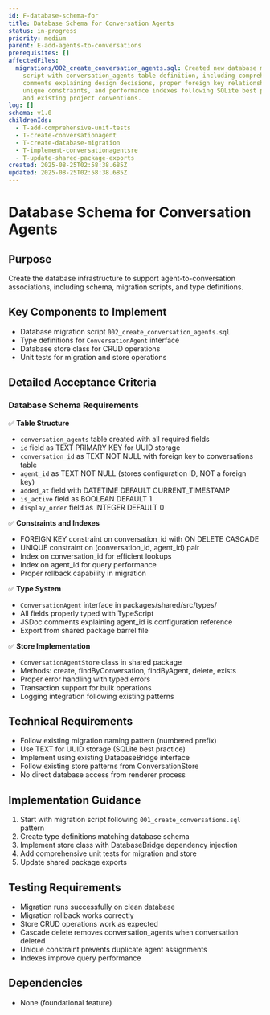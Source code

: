 ```yaml
---
id: F-database-schema-for
title: Database Schema for Conversation Agents
status: in-progress
priority: medium
parent: E-add-agents-to-conversations
prerequisites: []
affectedFiles:
  migrations/002_create_conversation_agents.sql: Created new database migration
    script with conversation_agents table definition, including comprehensive
    comments explaining design decisions, proper foreign key relationships,
    unique constraints, and performance indexes following SQLite best practices
    and existing project conventions.
log: []
schema: v1.0
childrenIds:
  - T-add-comprehensive-unit-tests
  - T-create-conversationagent
  - T-create-database-migration
  - T-implement-conversationagentsre
  - T-update-shared-package-exports
created: 2025-08-25T02:58:38.685Z
updated: 2025-08-25T02:58:38.685Z
---
```


# Database Schema for Conversation Agents

## Purpose

Create the database infrastructure to support agent-to-conversation associations, including schema, migration scripts, and type definitions.

## Key Components to Implement

- Database migration script `002_create_conversation_agents.sql`
- Type definitions for `ConversationAgent` interface
- Database store class for CRUD operations
- Unit tests for migration and store operations

## Detailed Acceptance Criteria

### Database Schema Requirements

✅ **Table Structure**

- `conversation_agents` table created with all required fields
- `id` field as TEXT PRIMARY KEY for UUID storage
- `conversation_id` as TEXT NOT NULL with foreign key to conversations table
- `agent_id` as TEXT NOT NULL (stores configuration ID, NOT a foreign key)
- `added_at` field with DATETIME DEFAULT CURRENT_TIMESTAMP
- `is_active` field as BOOLEAN DEFAULT 1
- `display_order` field as INTEGER DEFAULT 0

✅ **Constraints and Indexes**

- FOREIGN KEY constraint on conversation_id with ON DELETE CASCADE
- UNIQUE constraint on (conversation_id, agent_id) pair
- Index on conversation_id for efficient lookups
- Index on agent_id for query performance
- Proper rollback capability in migration

✅ **Type System**

- `ConversationAgent` interface in packages/shared/src/types/
- All fields properly typed with TypeScript
- JSDoc comments explaining agent_id is configuration reference
- Export from shared package barrel file

✅ **Store Implementation**

- `ConversationAgentStore` class in shared package
- Methods: create, findByConversation, findByAgent, delete, exists
- Proper error handling with typed errors
- Transaction support for bulk operations
- Logging integration following existing patterns

## Technical Requirements

- Follow existing migration naming pattern (numbered prefix)
- Use TEXT for UUID storage (SQLite best practice)
- Implement using existing DatabaseBridge interface
- Follow existing store patterns from ConversationStore
- No direct database access from renderer process

## Implementation Guidance

1. Start with migration script following `001_create_conversations.sql` pattern
2. Create type definitions matching database schema
3. Implement store class with DatabaseBridge dependency injection
4. Add comprehensive unit tests for migration and store
5. Update shared package exports

## Testing Requirements

- Migration runs successfully on clean database
- Migration rollback works correctly
- Store CRUD operations work as expected
- Cascade delete removes conversation_agents when conversation deleted
- Unique constraint prevents duplicate agent assignments
- Indexes improve query performance

## Dependencies

- None (foundational feature)
